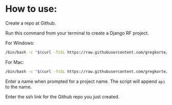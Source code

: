 # How to use:

Create a repo at Github.

Run this command from your terminal to create a Django RF project.

For Windows:
```bash
/bin/bash -c "$(curl -fsSL https://raw.githubusercontent.com/gregkorte/django-template/main/project_template_win.sh)"
```

For Mac:
```bash
/bin/bash -c "$(curl -fsSL https://raw.githubusercontent.com/gregkorte/django-template/main/project_template_mac.sh)"
```

Enter a name when prompted for a project name. The script will append `api` to the name.

Enter the ssh link for the Github repo you just created.
